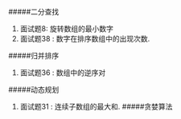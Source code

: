 #####二分查找
 1. 面试题8: 旋转数组的最小数字
 2. 面试题38 : 数字在排序数组中的出现次数.
 
#####归并排序
1. 面试题36 :  数组中的逆序对

#####动态规划
1. 面试题31 : 连续子数组的最大和.
#####贪婪算法

#####